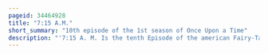 ```yaml
---
pageid: 34464928
title: "7:15 A.M."
short_summary: "10th episode of the 1st season of Once Upon a Time"
description: "'7:15 A. M. Is the tenth Episode of the american Fairy-Taledrama - Television Series once upon a Time. The Series takes Place in the fictional seaside Town of Storybrook Maine in which the Residents are actually Characters from various Fairy Tales transported by a powerful Curse to the real World Town. In this Episode, Emma Swan and Regina Mills become suspicious of the Stranger and his Visit to Storybrooke, while David and Mary Margaret's Feelings for each other Grow, which parallels with Prince James' Search for Snow after he falls for her."
---
```

